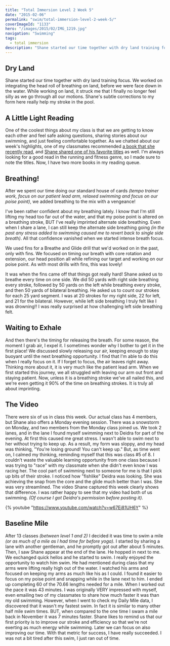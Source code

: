 ```yaml
---
title: "Total Immersion Level 2 Week 5"
date: "2015-02-06"
permalink: "swim/total-immersion-level-2-week-5/"
coverImageId: "1133"
hero: "/images/2015/02/IMG_1219.jpg"
navigation: "Swimming"
tags:
  - total immersion
description: "Shane started our time together with dry land training focus. We worked on integrating the head roll of breathing on land, before we were face down in the water. While working on land, it struck me that I finally no longer feel silly as we go through all our motions."
---
```


## Dry Land

Shane started our time together with dry land training focus. We worked on integrating the head roll of breathing on land, before we were face down in the water. While working on land, it struck me that I finally no longer feel silly as we go through all our motions. Shane's subtle corrections to my form here really help my stroke in the pool.

## A Little Light Reading

One of the coolest things about my class is that we are getting to know each other and feel safe asking questions, sharing stories about our swimming, and just feeling comfortable together. As we chatted about our week's highlights, one of my classmates recommended [a book that she recently read](http://www.amazon.com/gp/product/1477800832), and [Shane shared one of his favorite titles](http://www.amazon.com/gp/product/B00INIXN9Q) as well. I'm always looking for a good read in the running and fitness genre, so I made sure to note the titles. Now, I have two more books in my reading queue.

## Breathing!

After we spent our time doing our standard house of cards _(tempo trainer work, focus on our patient lead arm, relaxed swimming and focus on our poise point)_, we added breathing to the mix with a vengeance!

I've been rather confident about my breathing lately. I know that I'm still lifting my head too far out of the water, and that my poise point is altered on a breathing stroke, BUT I've really imprinted alternate side breathing. Even when I share a lane, I can still keep the alternate side breathing going _(in the past any stress added to swimming caused me to revert back to single side breath)_. All that confidence vanished when we started intense breath focus.

We used fins for a Breathe and Glide drill that we'd worked on in the past, only with fins. We focused on timing our breath with core rotation and extension, our head position all while refining our target and working on our poise point. As with most drills with fins, this was lovely!

It was when the fins came off that things got really hard! Shane asked us to breathe every time on one side. We did 50 yards with right side breathing every stroke, followed by 50 yards on the left while breathing every stroke, and then 50 yards of bilateral breathing. He asked us to count our strokes for each 25 yard segment. I was at 20 strokes for my right side, 22 for left, and 21 for the bilateral. However, while left side breathing I truly felt like I was drowning!! I was really surprised at how challenging left side breathing felt.

## Waiting to Exhale

And then there's the timing for releasing the breath. For some reason, the moment I grab air, I expel it. I sometimes wonder why I bother to get it in the first place! We discussed slowly releasing our air, keeping enough to stay buoyant until the next breathing opportunity. I find that I'm able to do this when I really focus on it. If I forget to focus, the air leaves right away. Thinking more about it, it is very much like the patient lead arm. When we first started this journey, we all struggled with leaving our arm out front and staying patient. Now, unless it is a breathing stroke we've all nailed this, and we're even getting it 90% of the time on breathing strokes. It is truly all about imprinting.

## The Video

There were six of us in class this week. Our actual class has 4 members, but Shane also offers a Monday evening session. There was a snowstorm on Monday, and two members from the Monday class joined us. We took 2 lanes, and in the lane I found myself swimming next to Deidra for part of the evening. At first this caused me great stress. I wasn't able to swim next to her without trying to keep up. As a result, my form was sloppy, and my head was thinking, "You're losing ground! You can't keep up." But, as time went on, I calmed my thinking, reminding myself that this was class #5 of 8. I couldn't waste the valuable learning opportunity from one class because I was trying to "race" with my classmate when she didn't even know I was racing her. The cool part of swimming next to someone for me is that I pick up bits of their stroke. I noticed how "fishlike" Deidra was looking. She was achieving the snap from the core and the glide much better than I was. She was very streamlined. The video Shane captured this week clearly shows that difference. I was rather happy to see that my video had both of us swimming. _(Of course I got Deidra's permission before posting it)._

{% youtube "https://www.youtube.com/watch?v=w67Ej81UH6Y" %}

## Baseline Mile

After 13 classes _(between level 1 and 2)_ I decided it was time to swim a mile _(or as much of a mile as I had time for before yoga)._ I started by sharing a lane with another gentleman, and he promptly got out after about 5 minutes. Then, I saw Shane appear at the end of the lane. He hopped in next to me. We exchanged quick hellos and he started to swim. I really enjoyed the opportunity to watch him swim. He had mentioned during class that my arms were lifting really high out of the water. I watched his arms and focused on keeping my arms as much like his as I could. I found it easier to focus on my poise point and snapping while in the lane next to him. I ended up completing 60 of the 70.66 lengths needed for a mile. When I worked out the pace it was 43 minutes. I was originally VERY impressed with myself, even emailing two of my classmates to share how much faster it was than my old swimming. However, when I went to check my Daily Mile data, I discovered that it wasn't my fastest swim. In fact it is similar to many other half mile swim times. BUT, when compared to the one time I swam a mile back in November it was 7 minutes faster. Shane likes to remind us that our first priority is to improve our stroke and efficiency so that we're not exerting as much energy while swimming. Later we can focus on also improving our time. With that metric for success, I have really succeeded. I was not a bit tired after this swim, I just ran out of time.
